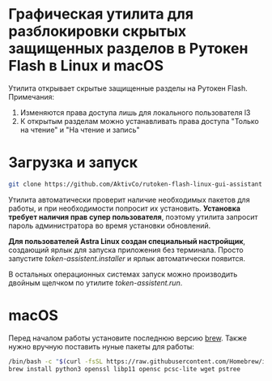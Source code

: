 # Графическая утилита для разблокировки скрытых защищенных разделов в Рутокен Flash в Linux и macOS
Утилита открывает скрытые защищенные разделы на Рутокен Flash. Примечания:
1. Изменяются права доступа лишь для локального пользователя l3
2. К открытым разделам можно устанавливать права доступа "Только на чтение" и  "На чтение и запись"
# Загрузка и запуск
```sh
git clone https://github.com/AktivCo/rutoken-flash-linux-gui-assistant --recursive
```
Утилита автоматически проверит наличие необходимых пакетов для работы, и при необходимости попросит их установить. **Установка требует наличия прав супер пользователя**, поэтому утилита запросит пароль администратора во время установки обновлений.

**Для пользователей Astra Linux создан специальный настройщик**, создающий ярлык для запуска приложения без терминала. Просто запустите *token-assistent.installer* и ярлык автоматически появится. 

В остальных операционных системах запуск можно производить двойным щелчком по утилите *token-assistent.run*.

# macOS
Перед началом работы установите последнюю версию [brew](https://brew.sh). Также нужно вручную поставить нуные пакеты для работы:
```bash
/bin/bash -c "$(curl -fsSL https://raw.githubusercontent.com/Homebrew/install/master/install.sh)"
brew install python3 openssl libp11 opensc pcsc-lite wget pstree
```
